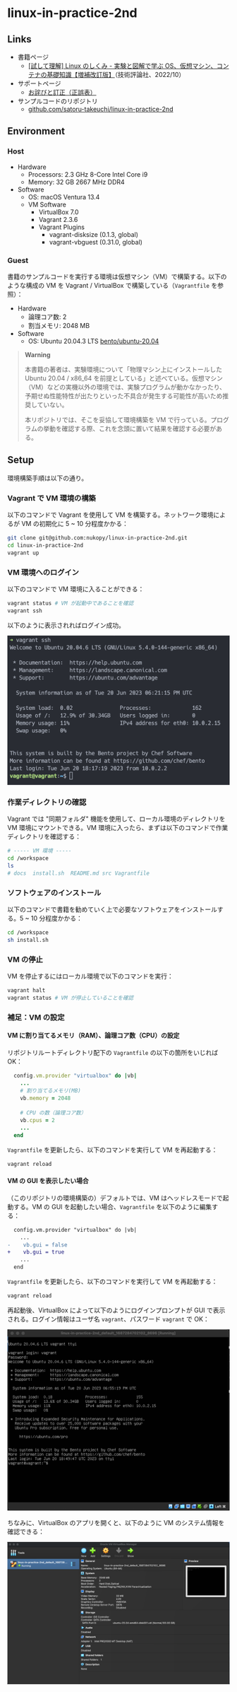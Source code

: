 # linux-in-practice-2nd

## Links

- 書籍ページ
  - [[試して理解] Linux のしくみ - 実験と図解で学ぶ OS、仮想マシン、コンテナの基礎知識【増補改訂版】](https://gihyo.jp/book/2022/978-4-297-13148-7)（技術評論社、2022/10）
- サポートページ
  - [お詫びと訂正（正誤表）](https://gihyo.jp/book/2022/978-4-297-13148-7/support)
- サンプルコードのリポジトリ
  - [github.com/satoru-takeuchi/linux-in-practice-2nd](https://github.com/satoru-takeuchi/linux-in-practice-2nd)

## Environment

### Host

- Hardware
  - Processors: 2.3 GHz 8-Core Intel Core i9
  - Memory: 32 GB 2667 MHz DDR4
- Software
  - OS: macOS Ventura 13.4
  - VM Software
    - VirtualBox 7.0
    - Vagrant 2.3.6
    - Vagrant Plugins
      - vagrant-disksize (0.1.3, global)
      - vagrant-vbguest (0.31.0, global)

### Guest

書籍のサンプルコードを実行する環境は仮想マシン（VM）で構築する。以下のような構成の VM を Vagrant / VirtualBox で構築している（`Vagrantfile` を参照）：

- Hardware
  - 論理コア数: 2
  - 割当メモリ: 2048 MB
- Software
  - OS: Ubuntu 20.04.3 LTS [bento/ubuntu-20.04](https://app.vagrantup.com/bento/boxes/ubuntu-20.04)

> **Warning**
>
> 本書籍の著者は、実験環境について「物理マシン上にインストールした Ubuntu 20.04 / x86_64 を前提としている」と述べている。仮想マシン（VM）などの実機以外の環境では、実験プログラムが動かなかったり、予期せぬ性能特性が出たりといった不具合が発生する可能性が高いため推奨していない。
>
> 本リポジトリでは、そこを妥協して環境構築を VM で行っている。プログラムの挙動を確認する際、これを念頭に置いて結果を確認する必要がある。

## Setup

環境構築手順は以下の通り。

### Vagrant で VM 環境の構築

以下のコマンドで Vagrant を使用して VM を構築する。ネットワーク環境によるが VM の初期化に 5 ~ 10 分程度かかる：

```sh
git clone git@github.com:nukopy/linux-in-practice-2nd.git
cd linux-in-practice-2nd
vagrant up
```

### VM 環境へのログイン

以下のコマンドで VM 環境に入ることができる：

```sh
vagrant status # VM が起動中であることを確認
vagrant ssh
```

以下のように表示されればログイン成功。

![vagrant-ssh](./docs/images/vagrant-ssh.png)

### 作業ディレクトリの確認

Vagrant では "同期フォルダ" 機能を使用して、ローカル環境のディレクトリを VM 環境にマウントできる。VM 環境に入ったら、まずは以下のコマンドで作業ディレクトリを確認する：

```sh
# ----- VM 環境 -----
cd /workspace
ls
# docs  install.sh  README.md src Vagrantfile
```

### ソフトウェアのインストール

以下のコマンドで書籍を勧めていく上で必要なソフトウェアをインストールする。5 ~ 10 分程度かかる：

```sh
cd /workspace
sh install.sh
```

### VM の停止

VM を停止するにはローカル環境で以下のコマンドを実行：

```sh
vagrant halt
vagrant status # VM が停止していることを確認
```

### 補足：VM の設定

#### VM に割り当てるメモリ（RAM）、論理コア数（CPU）の設定

リポジトリルートディレクトリ配下の `Vagrantfile` の以下の箇所をいじれば OK：

```ruby
  config.vm.provider "virtualbox" do |vb|
    ...
    # 割り当てるメモリ(MB)
    vb.memory = 2048

    # CPU の数（論理コア数）
    vb.cpus = 2
    ...
  end
```

`Vagrantfile` を更新したら、以下のコマンドを実行して VM を再起動する：

```sh
vagrant reload
```

#### VM の GUI を表示したい場合

（このリポジトリの環境構築の）デフォルトでは、VM はヘッドレスモードで起動する。VM の GUI を起動したい場合、`Vagrantfile` を以下のように編集する：

```diff
  config.vm.provider "virtualbox" do |vb|
    ...
-    vb.gui = false
+    vb.gui = true
    ...
  end
```

`Vagrantfile` を更新したら、以下のコマンドを実行して VM を再起動する：

```sh
vagrant reload
```

再起動後、VirtualBox によって以下のようにログインプロンプトが GUI で表示される。ログイン情報はユーザ名 `vagrant`、パスワード `vagrant` で OK：

![vagrant-gui](./docs/images/vagrant-gui.png)

ちなみに、VirtualBox のアプリを開くと、以下のように VM のシステム情報を確認できる：

![virtualbox-system-info](docs/images/virtualbox-system-info.png)
